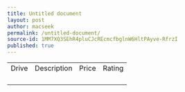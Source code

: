 ```yaml
---
title: Untitled document
layout: post
author: macseek
permalink: /untitled-document/
source-id: 1MM7XQ3SEhR4pluCJcREcmcfbglnW6HltPAyve-RfrzI
published: true
---
```

<table>
  <tr>
    <td>Drive</td>
    <td>Description</td>
    <td>Price </td>
    <td>Rating</td>
  </tr>
  <tr>
    <td></td>
    <td></td>
    <td></td>
    <td></td>
  </tr>
  <tr>
    <td></td>
    <td></td>
    <td></td>
    <td></td>
  </tr>
  <tr>
    <td></td>
    <td></td>
    <td></td>
    <td></td>
  </tr>
  <tr>
    <td></td>
    <td></td>
    <td></td>
    <td></td>
  </tr>
</table>



